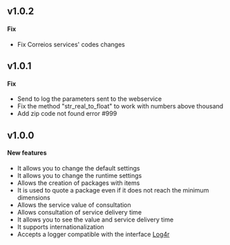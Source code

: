 ## v1.0.2

#### Fix
* Fix Correios services' codes changes


## v1.0.1

#### Fix
* Send to log the parameters sent to the webservice
* Fix the method "str_real_to_float" to work with numbers above thousand
* Add zip code not found error #999


## v1.0.0

#### New features

* It allows you to change the default settings
* It allows you to change the runtime settings
* Allows the creation of packages with items
* It is used to quote a package even if it does not reach the minimum dimensions
* Allows the service value of consultation
* Allows consultation of service delivery time
* It allows you to see the value and service delivery time
* It supports internationalization
* Accepts a logger compatible with the interface [Log4r](http://log4r.rubyforge.org/index.html)
